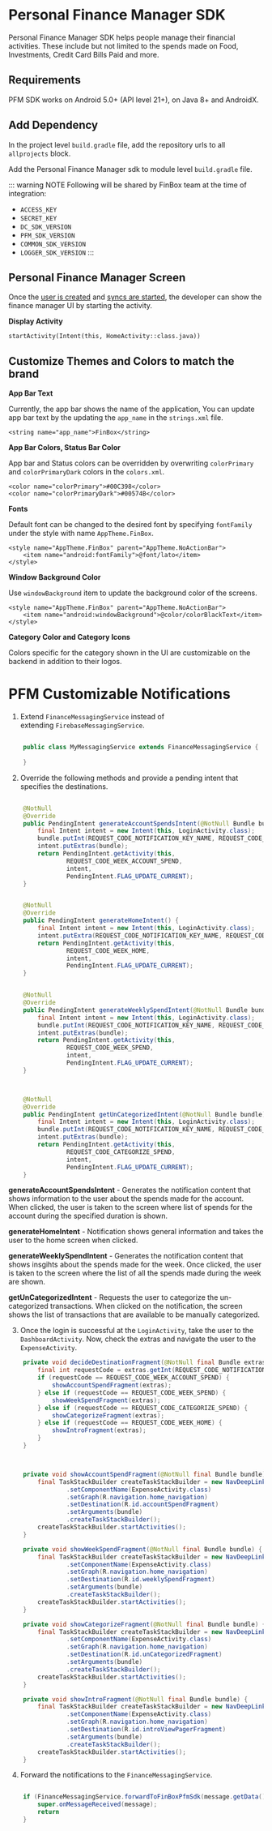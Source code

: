 Personal Finance Manager SDK
============================

Personal Finance Manager SDK helps people manage their financial activities. These include but not limited to the spends made on Food, Investments, Credit Card Bills Paid and more.


Requirements
------------

PFM SDK works on Android 5.0+ (API level 21+), on Java 8+ and AndroidX.


Add Dependency
--------------

In the project level `build.gradle` file, add the repository urls to all `allprojects` block.

<CodeSwitcher :languages="{kotlin:'Kotlin',groovy:'Groovy'}">
<template v-slot:kotlin>

```kotlin
maven {
    setUrl("s3://risk-manager-android-sdk/artifacts")
    credentials(AwsCredentials::class) {
        accessKey = <ACCESS_KEY>
        secretKey = <SECRET_KEY>
    }
}
maven { setUrl("https://jitpack.io") }
```

</template>
<template v-slot:groovy>

```groovy
maven {
    url "s3://risk-manager-android-sdk/artifacts"
    credentials(AwsCredentials) {
        accessKey = <ACCESS_KEY>
        secretKey = <SECRET_KEY>
    }
}
maven { url 'https://jitpack.io' }
```

</template>
</CodeSwitcher>

Add the Personal Finance Manager sdk to module level `build.gradle` file.

<CodeSwitcher :languages="{kotlin:'Kotlin',groovy:'Groovy'}">
<template v-slot:kotlin>

```kotlin
implementation("in.finbox:mobileriskmanager:<DC_SDK_VERSION>:parent-release@aar") {
    isTransitive = true
}
implementation("in.finbox.personalfinancemanager:core:<PFM_SDK_VERSION>:release@aar") {
    isTransitive = true
}
implementation("in.finbox:common:<COMMON_SDK_VERSION>:release@aar") {
    isTransitive = true
}
implementation("in.finbox:logger:<LOGGER_SDK_VERSION>:release@aar") {
    isTransitive = true
}
```

</template>
<template v-slot:groovy>

```groovy
implementation('in.finbox:mobileriskmanager:<DC_SDK_VERSION>:parent-release@aar') {
    transitive = true
}
implementation('in.finbox.personalfinancemanager:core:<PFM_SDK_VERSION>:release@aar') {
        transitive = true
    }
implementation ('in.finbox:common:<COMMON_SDK_VERSION>:release@aar') {
    transitive = true
}
implementation ('in.finbox:logger:<LOGGER_SDK_VERSION>:release@aar') {
    transitive = true
}
```

</template>
</CodeSwitcher>

::: warning NOTE
Following will be shared by FinBox team at the time of integration:
- `ACCESS_KEY`
- `SECRET_KEY`
- `DC_SDK_VERSION`
- `PFM_SDK_VERSION`
- `COMMON_SDK_VERSION`
- `LOGGER_SDK_VERSION`
:::

Personal Finance Manager Screen
-------------------------------

Once the [user is created](/device-connect/android.html#create-user-method) and [syncs are started](/device-connect/android.html#start-periodic-sync-method), the developer can show the finance manager UI by starting the activity.

__Display Activity__

    startActivity(Intent(this, HomeActivity::class.java))


Customize Themes and Colors to match the brand
----------------------------------------------

__App Bar Text__

Currently, the app bar shows the name of the application, You can update app bar text by the updating the `app_name` in the `strings.xml` file.

    <string name="app_name">FinBox</string>

__App Bar Colors, Status Bar Color__

App bar and Status colors can be overridden by overwriting `colorPrimary` and `colorPrimaryDark` colors in the `colors.xml`.

    <color name="colorPrimary">#00C398</color>
    <color name="colorPrimaryDark">#00574B</color>

__Fonts__

Default font can be changed to the desired font by specifying `fontFamily` under the style with name `AppTheme.FinBox`.

    <style name="AppTheme.FinBox" parent="AppTheme.NoActionBar">
        <item name="android:fontFamily">@font/lato</item>
    </style>

__Window Background Color__

Use `windowBackground` item to update the background color of the screens.

    <style name="AppTheme.FinBox" parent="AppTheme.NoActionBar">
        <item name="android:windowBackground">@color/colorBlackText</item>
    </style>

__Category Color and Category Icons__

Colors specific for the category shown in the UI are customizable on the backend in addition to their logos.


PFM Customizable Notifications
=============================

1. Extend `FinanceMessagingService` instead of extending `FirebaseMessagingService`.

```java

    public class MyMessagingService extends FinanceMessagingService {
        
    }

```
   
2. Override the following methods and provide a pending intent that specifies the destinations.

```java

    @NotNull
    @Override
    public PendingIntent generateAccountSpendsIntent(@NotNull Bundle bundle) {
        final Intent intent = new Intent(this, LoginActivity.class);
        bundle.putInt(REQUEST_CODE_NOTIFICATION_KEY_NAME, REQUEST_CODE_WEEK_ACCOUNT_SPEND);
        intent.putExtras(bundle);
        return PendingIntent.getActivity(this,
                REQUEST_CODE_WEEK_ACCOUNT_SPEND,
                intent,
                PendingIntent.FLAG_UPDATE_CURRENT);
    }


    @NotNull
    @Override
    public PendingIntent generateHomeIntent() {
        final Intent intent = new Intent(this, LoginActivity.class);
        intent.putExtra(REQUEST_CODE_NOTIFICATION_KEY_NAME, REQUEST_CODE_WEEK_HOME);
        return PendingIntent.getActivity(this,
                REQUEST_CODE_WEEK_HOME,
                intent,
                PendingIntent.FLAG_UPDATE_CURRENT);
    }


    @NotNull
    @Override
    public PendingIntent generateWeeklySpendIntent(@NotNull Bundle bundle) {
        final Intent intent = new Intent(this, LoginActivity.class);
        bundle.putInt(REQUEST_CODE_NOTIFICATION_KEY_NAME, REQUEST_CODE_WEEK_SPEND);
        intent.putExtras(bundle);
        return PendingIntent.getActivity(this,
                REQUEST_CODE_WEEK_SPEND,
                intent,
                PendingIntent.FLAG_UPDATE_CURRENT);
    }



    @NotNull
    @Override
    public PendingIntent getUnCategorizedIntent(@NotNull Bundle bundle) {
        final Intent intent = new Intent(this, LoginActivity.class);
        bundle.putInt(REQUEST_CODE_NOTIFICATION_KEY_NAME, REQUEST_CODE_CATEGORIZE_SPEND);
        intent.putExtras(bundle);
        return PendingIntent.getActivity(this,
                REQUEST_CODE_CATEGORIZE_SPEND,
                intent,
                PendingIntent.FLAG_UPDATE_CURRENT);
    }

```

**generateAccountSpendsIntent** - Generates the notification content that shows information to the user about the spends made for the account. When clicked, the user is taken to the screen where list of spends for the account during the specified duration is shown.

**generateHomeIntent** - Notification shows general information and takes the user to the home screen when clicked.

**generateWeeklySpendIntent** - Generates the notification content that shows insgihts about the spends made for the week. Once clicked, the user is taken to the screen where the list of all the spends made during the week are shown.

**getUnCategorizedIntent** - Requests the user to categorize the un-categorized transactions. When clicked on the notification, the screen shows the list of transactions that are available to be manually categorized.


3. Once the login is successful at the `LoginActivity`, take the user to the `DashboardActivity`. Now, check the extras and navigate the user to the `ExpenseActivity`.

```java
    private void decideDestinationFragment(@NotNull final Bundle extras) {
        final int requestCode = extras.getInt(REQUEST_CODE_NOTIFICATION_KEY_NAME, -1);
        if (requestCode == REQUEST_CODE_WEEK_ACCOUNT_SPEND) {
            showAccountSpendFragment(extras);
        } else if (requestCode == REQUEST_CODE_WEEK_SPEND) {
            showWeekSpendFragment(extras);
        } else if (requestCode == REQUEST_CODE_CATEGORIZE_SPEND) {
            showCategorizeFragment(extras);
        } else if (requestCode == REQUEST_CODE_WEEK_HOME) {
            showIntroFragment(extras);
        }
    }



    private void showAccountSpendFragment(@NotNull final Bundle bundle) {
        final TaskStackBuilder createTaskStackBuilder = new NavDeepLinkBuilder(this)
                .setComponentName(ExpenseActivity.class)
                .setGraph(R.navigation.home_navigation)
                .setDestination(R.id.accountSpendFragment)
                .setArguments(bundle)
                .createTaskStackBuilder();
        createTaskStackBuilder.startActivities();
    }

    private void showWeekSpendFragment(@NotNull final Bundle bundle) {
        final TaskStackBuilder createTaskStackBuilder = new NavDeepLinkBuilder(this)
                .setComponentName(ExpenseActivity.class)
                .setGraph(R.navigation.home_navigation)
                .setDestination(R.id.weeklySpendFragment)
                .setArguments(bundle)
                .createTaskStackBuilder();
        createTaskStackBuilder.startActivities();
    }

    private void showCategorizeFragment(@NotNull final Bundle bundle) {
        final TaskStackBuilder createTaskStackBuilder = new NavDeepLinkBuilder(this)
                .setComponentName(ExpenseActivity.class)
                .setGraph(R.navigation.home_navigation)
                .setDestination(R.id.unCategorizedFragment)
                .setArguments(bundle)
                .createTaskStackBuilder();
        createTaskStackBuilder.startActivities();
    }

    private void showIntroFragment(@NotNull final Bundle bundle) {
        final TaskStackBuilder createTaskStackBuilder = new NavDeepLinkBuilder(this)
                .setComponentName(ExpenseActivity.class)
                .setGraph(R.navigation.home_navigation)
                .setDestination(R.id.introViewPagerFragment)
                .setArguments(bundle)
                .createTaskStackBuilder();
        createTaskStackBuilder.startActivities();
    }

```


4. Forward the notifications to the `FinanceMessagingService`.

```java

    if (FinanceMessagingService.forwardToFinBoxPfmSdk(message.getData())) {
        super.onMessageReceived(message);
        return
    }

```